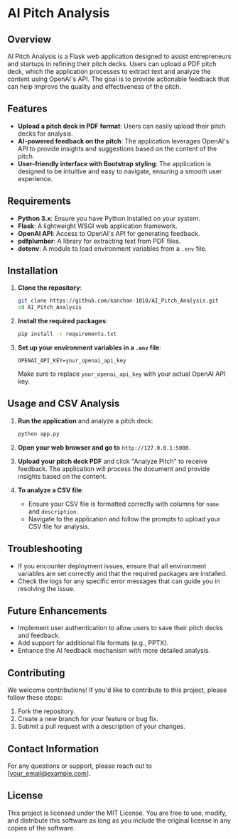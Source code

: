 # AI Pitch Analysis

## Overview
AI Pitch Analysis is a Flask web application designed to assist entrepreneurs and startups in refining their pitch decks. Users can upload a PDF pitch deck, which the application processes to extract text and analyze the content using OpenAI's API. The goal is to provide actionable feedback that can help improve the quality and effectiveness of the pitch.

## Features
- **Upload a pitch deck in PDF format**: Users can easily upload their pitch decks for analysis.
- **AI-powered feedback on the pitch**: The application leverages OpenAI's API to provide insights and suggestions based on the content of the pitch.
- **User-friendly interface with Bootstrap styling**: The application is designed to be intuitive and easy to navigate, ensuring a smooth user experience.

## Requirements
- **Python 3.x**: Ensure you have Python installed on your system.
- **Flask**: A lightweight WSGI web application framework.
- **OpenAI API**: Access to OpenAI's API for generating feedback.
- **pdfplumber**: A library for extracting text from PDF files.
- **dotenv**: A module to load environment variables from a `.env` file.

## Installation
1. **Clone the repository**:
   ```bash
   git clone https://github.com/kanchan-1010/AI_Pitch_Analysis.git
   cd AI_Pitch_Analysis
   ```

2. **Install the required packages**:
   ```bash
   pip install -r requirements.txt
   ```

3. **Set up your environment variables in a `.env` file**:
   ```
   OPENAI_API_KEY=your_openai_api_key
   ```

   Make sure to replace `your_openai_api_key` with your actual OpenAI API key.

## Usage and CSV Analysis
1. **Run the application** and analyze a pitch deck:
   ```bash
   python app.py
   ```

2. **Open your web browser and go to** `http://127.0.0.1:5000`.

3. **Upload your pitch deck PDF** and click "Analyze Pitch" to receive feedback. The application will process the document and provide insights based on the content.

4. **To analyze a CSV file**:
   - Ensure your CSV file is formatted correctly with columns for `name` and `description`.
   - Navigate to the application and follow the prompts to upload your CSV file for analysis.

## Troubleshooting
- If you encounter deployment issues, ensure that all environment variables are set correctly and that the required packages are installed.
- Check the logs for any specific error messages that can guide you in resolving the issue.

## Future Enhancements
- Implement user authentication to allow users to save their pitch decks and feedback.
- Add support for additional file formats (e.g., PPTX).
- Enhance the AI feedback mechanism with more detailed analysis.

## Contributing
We welcome contributions! If you'd like to contribute to this project, please follow these steps:
1. Fork the repository.
2. Create a new branch for your feature or bug fix.
3. Submit a pull request with a description of your changes.

## Contact Information
For any questions or support, please reach out to [your_email@example.com].

## License
This project is licensed under the MIT License. You are free to use, modify, and distribute this software as long as you include the original license in any copies of the software.
